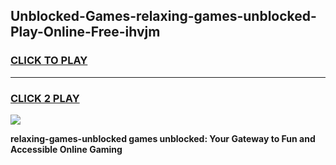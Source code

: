 
## Unblocked-Games-relaxing-games-unblocked-Play-Online-Free-ihvjm
<h3>
<a href="https://premium76.site?title=relaxing-games-unblocked&ref=26A">CLICK TO PLAY</a></h3>
<hr>

<h3>
<a href="https://premium76.site?title=relaxing-games-unblocked&ref=26A">CLICK 2 PLAY</a>
  
</h3>

<a href="https://premium76.site?title=relaxing-games-unblocked&ref=26A"><img src="https://clearcache.store/games.png"></a>


**relaxing-games-unblocked games unblocked: Your Gateway to Fun and Accessible Online Gaming**
